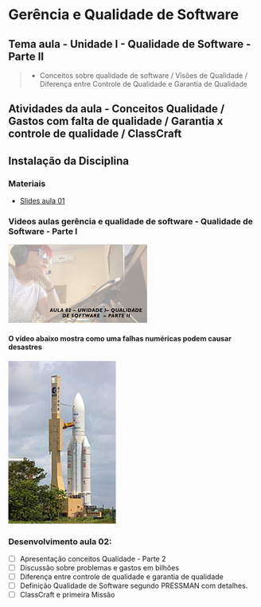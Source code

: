 # Gerência e Qualidade de Software
## Tema aula - Unidade I - Qualidade de Software - Parte II
 
>  *  Conceitos sobre qualidade de software / Visões de Qualidade / Diferença entre Controle de Qualidade e Garantia de Qualidade

## Atividades da aula - Conceitos Qualidade / Gastos com falta de qualidade / Garantia x controle de qualidade / ClassCraft

## Instalação da Disciplina

### Materiais

- [Slides aula 01](/aula2_UnidadeI_Qualidade_sw_parteII.pdf)

### Videos aulas gerência e qualidade de software -  Qualidade de Software - Parte I
[![Aula - Qualidade de Software PARTE II](capa_aula2.png)](https://www.youtube.com/watch?v=JVZOHZocdqo)

####  O vídeo abaixo mostra como uma falhas numéricas podem causar desastres

[![material complementar aula02](ariane5.png)](https://youtu.be/PK_yguLapgA)



### Desenvolvimento aula 02: 

- [ ]  Apresentação conceitos Qualidade - Parte 2
- [ ]  Discussão sobre problemas e gastos em bilhões
- [ ]  Diferença entre controle de qualidade e garantia de qualidade
- [ ]  Definição Qualidade de Software segundo PRESSMAN com detalhes.
- [ ]  ClassCraft e primeira Missão
